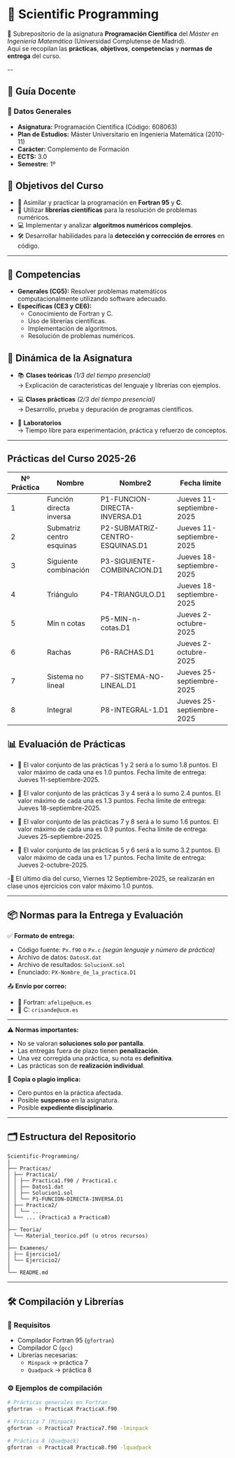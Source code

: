 
# 🧪 Scientific Programming 

📁 Subrepositorio de la asignatura **Programación Científica** del *Máster en Ingeniería Matemática* (Universidad Complutense de Madrid).  
Aquí se recopilan las **prácticas**, **objetivos**, **competencias** y **normas de entrega** del curso.

--

## 📘 Guía Docente

### 📌 Datos Generales
- **Asignatura:** Programación Científica (Código: 608063)
- **Plan de Estudios:** Máster Universitario en Ingeniería Matemática (2010-11)
- **Carácter:** Complemento de Formación
- **ECTS:** 3.0
- **Semestre:** 1º

## 🎯 Objetivos del Curso

- 🧮 Asimilar y practicar la programación en **Fortran 95** y **C**.  
- 🔧 Utilizar **librerías científicas** para la resolución de problemas numéricos.  
- 💻 Implementar y analizar **algoritmos numéricos complejos**.  
- 🛠️ Desarrollar habilidades para la **detección y corrección de errores** en código.  

---

## 🧠 Competencias

- **Generales (CG5):** Resolver problemas matemáticos computacionalmente utilizando software adecuado.  
- **Específicas (CE3 y CE6):**  
  - Conocimiento de Fortran y C.  
  - Uso de librerías científicas.  
  - Implementación de algoritmos.  
  - Resolución de problemas numéricos.  

## 🧪 Dinámica de la Asignatura

- 📚 **Clases teóricas** *(1/3 del tiempo presencial)*  
  → Explicación de características del lenguaje y librerías con ejemplos.  

- 💻 **Clases prácticas** *(2/3 del tiempo presencial)*  
  → Desarrollo, prueba y depuración de programas científicos.  

- 🧪 **Laboratorios**  
  → Tiempo libre para experimentación, práctica y refuerzo de conceptos.  
---

## Prácticas del Curso 2025-26

| Nº Práctica | Nombre                       | Nombre2                                | Fecha límite              |
|-------------|------------------------------|----------------------------------------|---------------------------|
| 1           | Función directa inversa      | P1-FUNCION-DIRECTA-INVERSA.D1          | Jueves 11-septiembre-2025 |
| 2           | Submatriz centro esquinas    | P2-SUBMATRIZ-CENTRO-ESQUINAS.D1        | Jueves 11-septiembre-2025 |
| 3           | Siguiente combinación        | P3-SIGUIENTE-COMBINACION.D1            | Jueves 18-septiembre-2025 |
| 4           | Triángulo                    | P4-TRIANGULO.D1                         | Jueves 18-septiembre-2025 |
| 5           | Min n cotas                  | P5-MIN-n-cotas.D1                       | Jueves 2-octubre-2025     |
| 6           | Rachas                       | P6-RACHAS.D1                            | Jueves 2-octubre-2025     |
| 7           | Sistema no lineal            | P7-SISTEMA-NO-LINEAL.D1                | Jueves 25-septiembre-2025 |
| 8           | Integral                     | P8-INTEGRAL-1.D1                        | Jueves 25-septiembre-2025 |


## 📊 Evaluación de Prácticas
- 🔹 El valor conjunto de las prácticas 1 y 2 será a lo sumo 1.8 puntos. El valor máximo de cada
una es 1.0 puntos. Fecha límite de entrega: Jueves 11-septiembre-2025.

- 🔹 El valor conjunto de las prácticas 3 y 4 será a lo sumo 2.4 puntos. El valor máximo de cada
una es 1.3 puntos. Fecha límite de entrega: Jueves 18-septiembre-2025.

- 🔹 El valor conjunto de las prácticas 7 y 8 será a lo sumo 1.6 puntos. El valor máximo de cada
una es 0.9 puntos. Fecha límite de entrega: Jueves 25-septiembre-2025.

- 🔹 El valor conjunto de las prácticas 5 y 6 será a lo sumo 3.2 puntos. El valor máximo de cada
una es 1.7 puntos. Fecha límite de entrega: Jueves 2-octubre-2025.

-🔹 El último día del curso, Viernes 12 Septiembre-2025, se realizarán en clase unos ejercicios
con valor máximo 1.0 puntos.

---

## 📦 Normas para la Entrega y Evaluación

✅ **Formato de entrega:**

- Código fuente: `Px.f90` o `Px.c` *(según lenguaje y número de práctica)*  
- Archivo de datos: `DatosX.dat`  
- Archivo de resultados: `SolucionX.sol`  
- Enunciado: `PX-Nombre_de_la_practica.D1`

📤 **Envío por correo:**

- 📧 Fortran: `afelipe@ucm.es`  
- 📧 C: `crisande@ucm.es`

---

⚠️ **Normas importantes:**

- No se valoran **soluciones solo por pantalla**.
- Las entregas fuera de plazo tienen **penalización**.
- Una vez corregida una práctica, su nota es **definitiva**.
- Las prácticas son de **realización individual**.

🚫 **Copia o plagio implica:**

- Cero puntos en la práctica afectada.  
- Posible **suspenso** en la asignatura.  
- Posible **expediente disciplinario**.

---

## 🗂️ Estructura del Repositorio

```plaintext
Scientific-Programming/
│
├── Practicas/
│ ├── Practica1/
│ │ ├── Practica1.f90 / Practica1.c
│ │ ├── Datos1.dat
│ │ ├── Solucion1.sol
│ │ └── P1-FUNCION-DIRECTA-INVERSA.D1
│ ├── Practica2/
│ │ └── ...
│ └── ... (Practica3 a Practica8)
│
├── Teoria/
│ └── Material_teorico.pdf (u otros recursos)
│
├── Examenes/
│ ├── Ejercicio1/
│ └── Ejercicio2/
│
└── README.md
```

---

## 🛠️ Compilación y Librerías

### 🧾 Requisitos

- Compilador Fortran 95 (`gfortran`)  
- Compilador C (`gcc`)  
- Librerías necesarias:
  - `Minpack` → práctica 7
  - `Quadpack` → práctica 8

### ⚙️ Ejemplos de compilación

```bash
# Prácticas generales en Fortran
gfortran -o PracticaX PracticaX.f90

# Práctica 7 (Minpack)
gfortran -o Practica7 Practica7.f90 -lminpack

# Práctica 8 (Quadpack)
gfortran -o Practica8 Practica8.f90 -lquadpack
